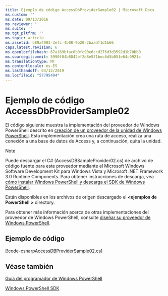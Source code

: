 ```yaml
---
title: Ejemplo de código AccessDbProviderSample02 | Microsoft Docs
ms.custom: ''
ms.date: 09/13/2016
ms.reviewer: ''
ms.suite: ''
ms.tgt_pltfrm: ''
ms.topic: article
ms.assetid: b89a4903-3efc-4b08-9b20-2baadf1d1b66
caps.latest.revision: 6
ms.openlocfilehash: 67a169bfac0b0fc90e6ccd276d3d3592d1b70bb0
ms.sourcegitcommit: 5990f04b8042ef2d8e571bec6d5b051e64c9921c
ms.translationtype: MT
ms.contentlocale: es-ES
ms.lasthandoff: 03/12/2019
ms.locfileid: "57795494"
---
```

# <a name="accessdbprovidersample02-code-sample"></a>Ejemplo de código AccessDbProviderSample02

El código siguiente muestra la implementación del proveedor de Windows PowerShell descrito en [creación de un proveedor de la unidad de Windows PowerShell](./creating-a-windows-powershell-drive-provider.md). Esta implementación crea una ruta de acceso, realiza una conexión a una base de datos de Access y, a continuación, quita la unidad.

> [!NOTE]
> Puede descargar el C# (AccessDBSampleProvider02.cs) de archivo de código fuente para este proveedor mediante el Microsoft Windows Software Development Kit para Windows Vista y Microsoft .NET Framework 3.0 Runtime Components. Para obtener instrucciones de descarga, vea [cómo instalar Windows PowerShell y descarga el SDK de Windows PowerShell](/powershell/developer/installing-the-windows-powershell-sdk).
>
> Están disponibles en los archivos de origen descargado el  **\<ejemplos de PowerShell >** directory.
>
> Para obtener más información acerca de otras implementaciones del proveedor de Windows PowerShell, consulte [diseñar su proveedor de Windows PowerShell](./designing-your-windows-powershell-provider.md).

## <a name="code-sample"></a>Ejemplo de código

[!code-csharp[AccessDBProviderSample02.cs](../../powershell-sdk-samples/SDK-2.0/csharp/AccessDBProviderSample02/AccessDBProviderSample02.cs#L11-L154 "AccessDBProviderSample02.cs")]


## <a name="see-also"></a>Véase también

[Guía del programador de Windows PowerShell](./windows-powershell-programmer-s-guide.md)

[Windows PowerShell SDK](../windows-powershell-reference.md)